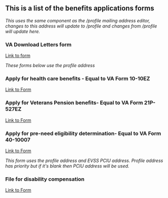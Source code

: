## This is a list of the benefits applications forms

*This uses the same component as the /profile mailing address editor, changes to this address will update to /profile and changes from /profile will update here.*

### VA Download Letters form 
[Link to form](https://staging.va.gov/records/download-va-letters/letters/confirm-address)

*These forms below use the profile address*

### Apply for health care benefits - Equal to VA Form 10-10EZ
[Link to Form](https://staging.va.gov/health-care/apply/application/veteran-information/personal-information)

### Apply for Veterans Pension benefits- Equal to VA Form 21P-527EZ
[Link to Form](https://staging.va.gov/pension/application/527EZ/introduction)

### Apply for pre-need eligibility determination- Equal to VA Form 40-10007
[Link to Form](https://staging.va.gov/burials-and-memorials/pre-need/form-10007-apply-for-eligibility/introduction)

*This form uses the profile address and EVSS PCIU address. Profile address has priority but if it's blank then PCIU address will be used.*

### File for disability compensation
[Link to Form](https://staging.va.gov/disability/file-disability-claim-form-21-526ez/veteran-information)
